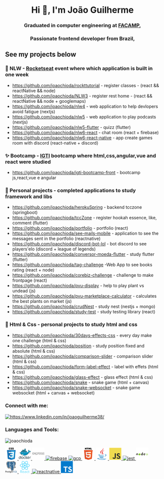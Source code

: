 <h1 align="center">Hi 👋, I'm João Guilherme</h1>
<h3 align="center">Graduated in computer engineering at <a href="https://www.facamp.com.br/" target="_blank">FACAMP</a>,</h3>
<h3 align="center">Passionate frontend developer from Brazil,</h3>

<h2>See my projects below</h2>

<h3>🚀 NLW - <a href="https://rocketseat.com.br/ " target="_blank">Rocketseat</a> event where which application is built in one week</h3>

* https://github.com/joaochioda/rockttutorial - register classes - (react && reactNative && node)
* https://github.com/joaochioda/NLW3 - register rest home - (react && reactNative && node + googlemaps)
* https://github.com/joaochioda/nlw4 - web application to help devlopers avoid fatigue (nextjs)
* https://github.com/joaochioda/nlw5 - web application to play podcasts (nextjs)
* https://github.com/joaochioda/nlw5-flutter - quizz (flutter)
* https://github.com/joaochioda/nlw6-react - chat room (react + firebase)
* https://github.com/joaochioda/nlw6-react-native - app create games room with discord (react-native + discord)

<h3>✨ Bootcamp - <a href="https://www.igti.com.br/ " target="_blank">IGTI</a> bootcamp where html,css,angular,vue and react were studied</h3>

* https://github.com/joaochioda/igti-bootcamp-front - bootcamp js,react,vue e angular

<h3>🤩 Personal projects - completed applications to study framework and libs</h3>

* https://github.com/joaochioda/herokuSpring - backend tcczone (springboot)
* https://github.com/joaochioda/tccZone - register hookah essence, like, comment (flutter)
* https://github.com/joaochioda/portfolio - portfolio (react)
* https://github.com/joaochioda/see-mails-mobile - application to see the messages sent in the portfolio (reactnative)
* https://github.com/joaochioda/discord-bot-lol - bot discord to see players'elo (discord + league of legends)
* https://github.com/joaochioda/conversor-moeda-flutter - study flutter (flutter)
* https://github.com/joaochioda/tag-challenge -Web App to see books rating (react + node)
* https://github.com/joaochioda/corebiz-challenge - challenge to make frontpage (react)
* https://github.com/joaochioda/pvu-display - help to play plant vs undead (js)
* https://github.com/joaochioda/pvu-marketplace-calculator - calculates the best plants on market (js)
* https://github.com/joaochioda/crudNest - study nest (nestjs + mongo)
* https://github.com/joaochioda/study-test - study testing library (react)

<h3>🎃 Html & Css - personal projects to study html and css</h3>

* https://github.com/joaochioda/30days-effects-css - every day make one challenge (html & css)
* https://github.com/joaochioda/position - study position fixed and absolute (html & css)
* https://github.com/joaochioda/comparison-slider - comparison slider (html & css)
* https://github.com/joaochioda/form-label-effect - label with effets (html & css)
* https://github.com/joaochioda/glass-effect - glass effect (html & css)
* https://github.com/joaochioda/snake - snake game (html + canvas)
* https://github.com/joaochioda/snake-websocket - snake game websocket (html + canvas + websocket)

<h3 align="left">Connect with me:</h3>
<p align="left">
<a href="https://www.linkedin.com/in/joaoguilherme38/" target="blank"><img align="center" src="https://raw.githubusercontent.com/rahuldkjain/github-profile-readme-generator/master/src/images/icons/Social/linked-in-alt.svg" alt="https://www.linkedin.com/in/joaoguilherme38/" height="30" width="40" /></a>
</p>

<h3 align="left">Languages and Tools:</h3>

<p><img align="center" src="https://github-readme-stats.vercel.app/api/top-langs?username=joaochioda&show_icons=true&locale=en&layout=compact" alt="joaochioda" /></p>

<p align="left"> <a href="https://www.w3schools.com/css/" target="_blank"> <img src="https://raw.githubusercontent.com/devicons/devicon/master/icons/css3/css3-original-wordmark.svg" alt="css3" width="40" height="40"/> </a> <a href="https://www.docker.com/" target="_blank"> <img src="https://raw.githubusercontent.com/devicons/devicon/master/icons/docker/docker-original-wordmark.svg" alt="docker" width="40" height="40"/> </a> <a href="https://expressjs.com" target="_blank"> <img src="https://raw.githubusercontent.com/devicons/devicon/master/icons/express/express-original-wordmark.svg" alt="express" width="40" height="40"/> </a> <a href="https://firebase.google.com/" target="_blank"> <img src="https://www.vectorlogo.zone/logos/firebase/firebase-icon.svg" alt="firebase" width="40" height="40"/> </a> <a href="https://cloud.google.com" target="_blank"> <img src="https://www.vectorlogo.zone/logos/google_cloud/google_cloud-icon.svg" alt="gcp" width="40" height="40"/> </a> <a href="https://www.w3.org/html/" target="_blank"> <img src="https://raw.githubusercontent.com/devicons/devicon/master/icons/html5/html5-original-wordmark.svg" alt="html5" width="40" height="40"/> </a> <a href="https://www.java.com" target="_blank"> <img src="https://raw.githubusercontent.com/devicons/devicon/master/icons/java/java-original.svg" alt="java" width="40" height="40"/> </a> <a href="https://developer.mozilla.org/en-US/docs/Web/JavaScript" target="_blank"> <img src="https://raw.githubusercontent.com/devicons/devicon/master/icons/javascript/javascript-original.svg" alt="javascript" width="40" height="40"/> </a> <a href="https://jestjs.io" target="_blank"> <img src="https://www.vectorlogo.zone/logos/jestjsio/jestjsio-icon.svg" alt="jest" width="40" height="40"/> </a> <a href="https://nodejs.org" target="_blank"> <img src="https://raw.githubusercontent.com/devicons/devicon/master/icons/nodejs/nodejs-original-wordmark.svg" alt="nodejs" width="40" height="40"/> </a> <a href="https://www.postgresql.org" target="_blank"> <img src="https://raw.githubusercontent.com/devicons/devicon/master/icons/postgresql/postgresql-original-wordmark.svg" alt="postgresql" width="40" height="40"/> </a> <a href="https://reactjs.org/" target="_blank"> <img src="https://raw.githubusercontent.com/devicons/devicon/master/icons/react/react-original-wordmark.svg" alt="react" width="40" height="40"/> </a> <a href="https://reactnative.dev/" target="_blank"> <img src="https://reactnative.dev/img/header_logo.svg" alt="reactnative" width="40" height="40"/> </a> <a href="https://www.typescriptlang.org/" target="_blank"> <img src="https://raw.githubusercontent.com/devicons/devicon/master/icons/typescript/typescript-original.svg" alt="typescript" width="40" height="40"/> </a> </p>







